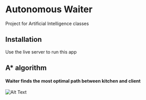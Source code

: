 # Autonomous Waiter

Project for Artificial Intelligence classes

## Installation

Use the live server to run this app


## A* algorithm
#### Waiter finds the most optimal path between kitchen and client

![Alt Text](https://media.giphy.com/media/Tdi91VsYmL81WyM3c4/giphy.gif)
